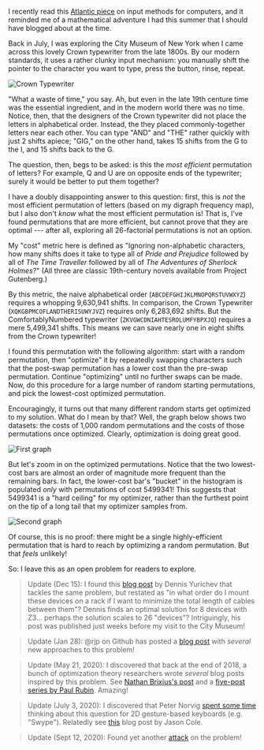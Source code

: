 I recently read this [Atlantic
piece](https://www.theatlantic.com/technology/archive/2016/11/chinese-computers/504851/)
on input methods for computers, and it reminded me of a mathematical adventure
I had this summer that I should have blogged about at the time.

Back in July, I was exploring the City Museum of New York when I came across
this lovely Crown typewriter from the late 1800s. By our modern standards, it
uses a rather clunky input mechanism: you manually shift the pointer to the
character you want to type, press the button, rinse, repeat.

![Crown Typewriter](static/crown-typewriter/crown-typewriter.png)

"What a waste of time," you say. Ah, but even in the late 19th centure time was
the essential ingredient, and in the modern world there was no time. Notice,
then, that the designers of the Crown typewriter did not place the letters in
alphabetical order. Instead, the they placed commonly-together letters near
each other. You can type "AND" and "THE" rather quickly with just 2 shifts
apiece; "GIG," on the other hand, takes 15 shifts from the G to the I, and 15
shifts back to the G.

The question, then, begs to be asked: is this the _most efficient_ permutation
of letters? For example, Q and U are on opposite ends of the typewriter; surely
it would be better to put them together?

I have a doubly disappointing answer to this question: first, this is _not_ the
most efficient permutation of letters (based on my digraph frequency map), but
I also don't _know_ what the most efficient permutation is! That is, I've found
permutations that are more efficient, but cannot prove that they are optimal
--- after all, exploring all 26-factorial permutations is not an option.

My "cost" metric here is defined as "Ignoring non-alphabetic characters, how
many shifts does it take to type all of _Pride and Prejudice_ followed by all
of _The Time Traveller_ followed by all of _The Adventures of Sherlock
Holmes_?" (All three are classic 19th-century novels available from Project
Gutenberg.)

By this metric, the naive alphabetical order (`ABCDEFGHIJKLMNOPQRSTUVWXYZ`)
requires a whopping 9,630,941 shifts. In comparison, the Crown Typewriter
(`XQKGBPMCOFLANDTHERISUWYJVZ`) requires only 6,283,692 shifts. But the
ComfortablyNumbered typewriter (`ZKVGWCDNIAHTESROLUMFYBPXJQ`) requires a mere
5,499,341 shifts. This means we can save nearly one in eight shifts from the
Crown typewriter!

I found this permutation with the following algorithm: start with a random
permutation, then "optimize" it by repeatedly swapping characters such that the
post-swap permutation has a lower cost than the pre-swap permutation. Continue
"optimizing" until no further swaps can be made. Now, do this procedure for a
large number of random starting permutations, and pick the lowest-cost
optimized permutation.

Encouragingly, it turns out that many different random starts get optimized to
my solution. What do I mean by that? Well, the graph below shows two datasets:
the costs of 1,000 random permutations and the costs of those permutations once
optimized. Clearly, optimization is doing great good.

![First graph](static/crown-typewriter/typewriter-graph-1.png)

But let's zoom in on the optimized permutations. Notice that the two
lowest-cost bars are almost an order of magnitude more frequent than the
remaining bars. In fact, the lower-cost bar's "bucket" in the histogram is
populated _only_ with permutations of cost 5499341! This suggests that 5499341
is a "hard ceiling" for my optimizer, rather than the furthest point on the tip
of a long tail that my optimizer samples from.

![Second graph](static/crown-typewriter/typewriter-graph-2.png)

Of course, this is no proof: there might be a single highly-efficient
permutation that is hard to reach by optimizing a random permutation. But that
_feels_ unlikely!

So: I leave this as an open problem for readers to explore.

> Update (Dec 15): I found this [blog
> post](https://yurichev.com/blog/cabling_Z3/) by Dennis Yurichev that tackles
> the same problem, but restated as "in what order do I mount these devices on
> a rack if I want to minimize the total length of cables between them"? Dennis
> finds an optimal solution for 8 devices with Z3... perhaps the solution
> scales to 26 "devices"? Intriguingly, his post was published just weeks
> before my visit to the City Museum!

> Update (Jan 28): @rjp on Github has posted a [blog
> post](http://rjp.is/blogging/posts/2019/01/linear-typewriters/) with
> _several_ new approaches to this problem!

> Update (May 21, 2020): I discovered that back at the end of 2018, a bunch of
> optimization theory researchers wrote _several_ blog posts inspired by this
> problem. See [Nathan
> Brixius's
> post](https://www.theverge.com/2020/5/20/21262302/ap-test-fail-iphone-photos-glitch-email-college-board-jpeg-heic)
> and a [five-post series by Paul
> Rubin](https://orinanobworld.blogspot.com/2018/12/of-typewriters-and-permutations-i.html).
> Amazing!

> Update (July 3, 2020): I discovered that Peter Norvig [spent some
> time](https://github.com/norvig/pytudes/blob/master/ipynb/Gesture%20Typing.ipynb)
> thinking about this question for 2D gesture-based keyboards (e.g. "Swype").
> Relatedly see [this](https://jasmcole.com/2017/06/04/swype-right/) blog post
> by Jason Cole.

> Update (Sept 12, 2020): Found yet another
> [attack](https://github.com/BenjaminPoilve/Typewriter-Optimisation) on the
> problem!
